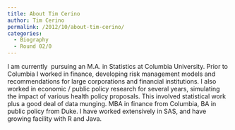 ```yaml
---
title: About Tim Cerino
author: Tim Cerino
permalink: /2012/10/about-tim-cerino/
categories:
  - Biography
  - Round 02/0
---
```

I am currently  pursuing an M.A. in Statistics at Columbia University. Prior to Columbia I worked in finance, developing risk management models and recommendations for large corporations and financial institutions. I also worked in economic / public policy research for several years, simulating the impact of various health policy proposals. This involved statistical work plus a good deal of data munging. MBA in finance from Columbia, BA in public policy from Duke. I have worked extensively in SAS, and have growing facility with R and Java.
